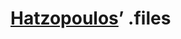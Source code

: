 [Hatzopoulos](https://github.com/hatzopoulos)’ .files
======================================================
